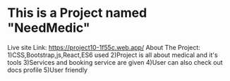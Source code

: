 # This is a Project named "NeedMedic"

Live site Link: https://project10-1f55c.web.app/
About The Project:
1)CSS,Bootstrap,js,React,ES6 used
2)Project is all about medical and it's tools
3)Services and booking service are given
4)User can also check out docs profile
5)User friendly